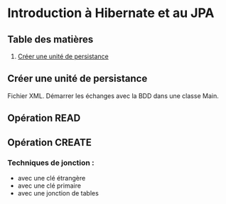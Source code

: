 # Introduction à Hibernate et au JPA

## Table des matières
1. [Créer une unité de persistance](#créer-une-unité-de-persistance)

## Créer une unité de persistance

Fichier XML.
Démarrer les échanges avec la BDD dans une classe Main.

## Opération READ

## Opération CREATE

### Techniques de jonction :
* avec une clé étrangère
* avec une clé primaire
* avec une jonction de tables

